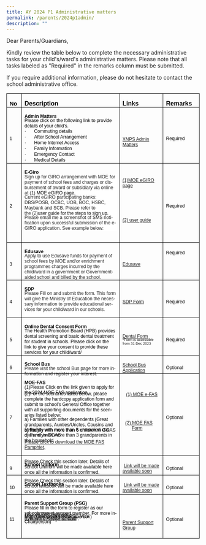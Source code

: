 ```yaml
---
title: AY 2024 P1 Administrative matters
permalink: /parents/2024p1admin/
description: ""
---
```

Dear Parents/Guardians,

Kindly review the table below to complete the necessary administrative tasks for your child's/ward's administrative matters. Please note that all tasks labeled as "Required" in the remarks column must be submitted.

If you require additional information, please do not hesitate to contact the school administrative office.

<table class="MsoTableGrid" border="1" cellspacing="0" cellpadding="0" style="border-collapse:collapse;mso-table-layout-alt:fixed;border:none;
 mso-border-alt:solid windowtext .5pt;mso-yfti-tbllook:1184;mso-padding-alt:
 0cm 5.4pt 0cm 5.4pt"><tbody><tr style="mso-yfti-irow:0;mso-yfti-firstrow:yes;height:26.95pt"><td width="37" style="width:28.05pt;border:solid windowtext 1.0pt;mso-border-alt:
  solid windowtext .5pt;padding:0cm 5.4pt 0cm 5.4pt;height:26.95pt"><p class="MsoNormal" style="margin-bottom:0cm;line-height:normal"><b><span lang="EN-SG" style="font-size:11.0pt;font-family:&quot;Century Gothic&quot;,sans-serif;
  color:black;mso-themecolor:text1;mso-ansi-language:EN-SG">No</span></b></p></td><td width="580" style="width:434.85pt;border:solid windowtext 1.0pt;border-left:
  none;mso-border-left-alt:solid windowtext .5pt;mso-border-alt:solid windowtext .5pt;
  padding:0cm 5.4pt 0cm 5.4pt;height:26.95pt"><p class="MsoNormal" style="margin-bottom:0cm;line-height:normal"><b><span lang="EN-SG" style="font-family:&quot;Century Gothic&quot;,sans-serif;color:black;
  mso-themecolor:text1;mso-ansi-language:EN-SG">Description</span></b></p></td><td width="225" style="width:169.1pt;border:solid windowtext 1.0pt;border-left:
  none;mso-border-left-alt:solid windowtext .5pt;mso-border-alt:solid windowtext .5pt;
  padding:0cm 5.4pt 0cm 5.4pt;height:26.95pt"><p class="MsoNormal" style="margin-bottom:0cm;line-height:normal"><b><span lang="EN-SG" style="font-family:&quot;Century Gothic&quot;,sans-serif;color:black;
  mso-themecolor:text1;mso-ansi-language:EN-SG">Links</span></b></p></td><td width="117" style="width:87.5pt;border:solid windowtext 1.0pt;border-left:
  none;mso-border-left-alt:solid windowtext .5pt;mso-border-alt:solid windowtext .5pt;
  padding:0cm 5.4pt 0cm 5.4pt;height:26.95pt"><p class="MsoNormal" style="margin-bottom:0cm;line-height:normal"><b><span lang="EN-SG" style="font-family:&quot;Century Gothic&quot;,sans-serif;color:black;
  mso-themecolor:text1;mso-ansi-language:EN-SG">Remarks</span></b></p></td></tr><tr style="mso-yfti-irow:1;height:27.9pt"><td width="37" style="width:28.05pt;border:solid windowtext 1.0pt;border-top:
  none;mso-border-top-alt:solid windowtext .5pt;mso-border-alt:solid windowtext .5pt;
  padding:0cm 5.4pt 0cm 5.4pt;height:27.9pt"><p class="MsoNormal" style="margin-bottom:0cm;line-height:normal"><span lang="EN-SG" style="font-size:9.0pt;font-family:&quot;Century Gothic&quot;,sans-serif;
  color:black;mso-themecolor:text1;mso-ansi-language:EN-SG">1</span></p></td><td width="580" style="width:434.85pt;border-top:none;border-left:none;
  border-bottom:solid windowtext 1.0pt;border-right:solid windowtext 1.0pt;
  mso-border-top-alt:solid windowtext .5pt;mso-border-left-alt:solid windowtext .5pt;
  mso-border-alt:solid windowtext .5pt;padding:0cm 5.4pt 0cm 5.4pt;height:27.9pt"><p class="MsoNormal" style="margin-bottom:-0.5cm;line-height:normal"><b><span lang="EN-SG" style="font-size:9.0pt;font-family:&quot;Century Gothic&quot;,sans-serif;
  color:black;mso-themecolor:text1;mso-ansi-language:EN-SG">Admin Matters</span></b></p><p class="MsoNormal" style="margin-bottom:0cm;line-height:normal"><span lang="EN-SG" style="font-size:9.0pt;font-family:&quot;Century Gothic&quot;,sans-serif;
  color:black;mso-themecolor:text1;mso-ansi-language:EN-SG">Please click on the following link to provide details of your child’s.</span></p><p class="MsoListParagraphCxSpFirst" style="margin-top:0cm;margin-right:0cm;
  margin-bottom:0cm;margin-left:18.0pt;mso-add-space:auto;text-indent:-18.0pt;
  line-height:normal;mso-list:l1 level1 lfo2"><span lang="EN-SG" style="font-size:9.0pt;font-family:Symbol;mso-fareast-font-family:
  Symbol;mso-bidi-font-family:Symbol;color:black;mso-themecolor:text1;
  mso-ansi-language:EN-SG"><span style="mso-list:Ignore">·<span style="font:7.0pt &quot;Times New Roman&quot;">&nbsp;&nbsp;&nbsp;&nbsp;&nbsp;&nbsp;&nbsp;&nbsp; </span></span></span><span lang="EN-SG" style="font-size:9.0pt;
  font-family:&quot;Century Gothic&quot;,sans-serif;color:black;mso-themecolor:text1;
  mso-ansi-language:EN-SG">Commuting details</span></p><p class="MsoListParagraphCxSpMiddle" style="margin-top:0cm;margin-right:0cm;
  margin-bottom:0cm;margin-left:18.0pt;mso-add-space:auto;text-indent:-18.0pt;
  line-height:normal;mso-list:l1 level1 lfo2"><span lang="EN-SG" style="font-size:9.0pt;font-family:Symbol;mso-fareast-font-family:
  Symbol;mso-bidi-font-family:Symbol;color:black;mso-themecolor:text1;
  mso-ansi-language:EN-SG"><span style="mso-list:Ignore">·<span style="font:7.0pt &quot;Times New Roman&quot;">&nbsp;&nbsp;&nbsp;&nbsp;&nbsp;&nbsp;&nbsp;&nbsp; </span></span></span><span lang="EN-SG" style="font-size:9.0pt;
  font-family:&quot;Century Gothic&quot;,sans-serif;color:black;mso-themecolor:text1;
  mso-ansi-language:EN-SG">After School Arrangement</span></p><p class="MsoListParagraphCxSpMiddle" style="margin-top:0cm;margin-right:0cm;
  margin-bottom:0cm;margin-left:18.0pt;mso-add-space:auto;text-indent:-18.0pt;
  line-height:normal;mso-list:l1 level1 lfo2"><span lang="EN-SG" style="font-size:9.0pt;font-family:Symbol;mso-fareast-font-family:
  Symbol;mso-bidi-font-family:Symbol;color:black;mso-themecolor:text1;
  mso-ansi-language:EN-SG"><span style="mso-list:Ignore">·<span style="font:7.0pt &quot;Times New Roman&quot;">&nbsp;&nbsp;&nbsp;&nbsp;&nbsp;&nbsp;&nbsp;&nbsp; </span></span></span><span lang="EN-SG" style="font-size:9.0pt;
  font-family:&quot;Century Gothic&quot;,sans-serif;color:black;mso-themecolor:text1;
  mso-ansi-language:EN-SG">Home Internet Access</span></p><p class="MsoListParagraphCxSpMiddle" style="margin-top:0cm;margin-right:0cm;
  margin-bottom:0cm;margin-left:18.0pt;mso-add-space:auto;text-indent:-18.0pt;
  line-height:normal;mso-list:l1 level1 lfo2"><span lang="EN-SG" style="font-size:9.0pt;font-family:Symbol;mso-fareast-font-family:
  Symbol;mso-bidi-font-family:Symbol;color:black;mso-themecolor:text1;
  mso-ansi-language:EN-SG"><span style="mso-list:Ignore">·<span style="font:7.0pt &quot;Times New Roman&quot;">&nbsp;&nbsp;&nbsp;&nbsp;&nbsp;&nbsp;&nbsp;&nbsp; </span></span></span><span lang="EN-SG" style="font-size:9.0pt;
  font-family:&quot;Century Gothic&quot;,sans-serif;color:black;mso-themecolor:text1;
  mso-ansi-language:EN-SG">Family Information</span></p><p class="MsoListParagraphCxSpMiddle" style="margin-top:0cm;margin-right:0cm;
  margin-bottom:0cm;margin-left:18.0pt;mso-add-space:auto;text-indent:-18.0pt;
  line-height:normal;mso-list:l1 level1 lfo2"><span lang="EN-SG" style="font-size:9.0pt;font-family:Symbol;mso-fareast-font-family:
  Symbol;mso-bidi-font-family:Symbol;color:black;mso-themecolor:text1;
  mso-ansi-language:EN-SG"><span style="mso-list:Ignore">·<span style="font:7.0pt &quot;Times New Roman&quot;">&nbsp;&nbsp;&nbsp;&nbsp;&nbsp;&nbsp;&nbsp;&nbsp; </span></span></span><span lang="EN-SG" style="font-size:9.0pt;
  font-family:&quot;Century Gothic&quot;,sans-serif;color:black;mso-themecolor:text1;
  mso-ansi-language:EN-SG">Emergency Contact</span></p><p class="MsoListParagraphCxSpLast" style="margin-top:0cm;margin-right:0cm;
  margin-bottom:0cm;margin-left:18.0pt;mso-add-space:auto;text-indent:-18.0pt;
  line-height:normal;mso-list:l1 level1 lfo2"><span lang="EN-SG" style="font-size:9.0pt;font-family:Symbol;mso-fareast-font-family:
  Symbol;mso-bidi-font-family:Symbol;color:black;mso-themecolor:text1;
  mso-ansi-language:EN-SG;mso-bidi-font-weight:bold"><span style="mso-list:
  Ignore">·<span style="font:7.0pt &quot;Times New Roman&quot;">&nbsp;&nbsp;&nbsp;&nbsp;&nbsp;&nbsp;&nbsp;&nbsp; </span></span></span><span lang="EN-SG" style="font-size:9.0pt;
  font-family:&quot;Century Gothic&quot;,sans-serif;color:black;mso-themecolor:text1;
  mso-ansi-language:EN-SG">Medical Details<b></b></span></p></td><td width="225" style="width:169.1pt;border-top:none;border-left:none;
  border-bottom:solid windowtext 1.0pt;border-right:solid windowtext 1.0pt;
  mso-border-top-alt:solid windowtext .5pt;mso-border-left-alt:solid windowtext .5pt;
  mso-border-alt:solid windowtext .5pt;padding:0cm 5.4pt 0cm 5.4pt;height:27.9pt"><p class="MsoNormal" style="margin-bottom:-0.5cm;line-height:normal"><span style="font-size:9.0pt;font-family:&quot;Century Gothic&quot;,sans-serif"><a href="https://go.gov.sg/xnpsdataform2024">XNPS Admin Matters</a></span></p></td><td width="117" style="width:87.5pt;border-top:none;border-left:none;
  border-bottom:solid windowtext 1.0pt;border-right:solid windowtext 1.0pt;
  mso-border-top-alt:solid windowtext .5pt;mso-border-left-alt:solid windowtext .5pt;
  mso-border-alt:solid windowtext .5pt;padding:0cm 5.4pt 0cm 5.4pt;height:27.9pt"><p class="MsoNormal" style="margin-bottom:0cm;line-height:normal"><span lang="EN-SG" style="font-size:9.0pt;font-family:&quot;Century Gothic&quot;,sans-serif;
  color:black;mso-themecolor:text1;mso-ansi-language:EN-SG">Required</span></p></td></tr><tr style="mso-yfti-irow:2;height:27.9pt"><td width="37" style="width:28.05pt;border:solid windowtext 1.0pt;border-top:
  none;mso-border-top-alt:solid windowtext .5pt;mso-border-alt:solid windowtext .5pt;
  padding:0cm 5.4pt 0cm 5.4pt;height:27.9pt"><p class="MsoNormal" style="margin-bottom:0cm;line-height:normal"><span lang="EN-SG" style="font-size:9.0pt;font-family:&quot;Century Gothic&quot;,sans-serif;
  color:black;mso-themecolor:text1;mso-ansi-language:EN-SG">2</span></p></td><td width="580" style="width:434.85pt;border-top:none;border-left:none;
  border-bottom:solid windowtext 1.0pt;border-right:solid windowtext 1.0pt;
  mso-border-top-alt:solid windowtext .5pt;mso-border-left-alt:solid windowtext .5pt;
  mso-border-alt:solid windowtext .5pt;padding:0cm 5.4pt 0cm 5.4pt;height:27.9pt"><p class="MsoNormal" style="margin-bottom:-0.5cm;line-height:normal"><b><span lang="EN-SG" style="font-size:9.0pt;font-family:&quot;Century Gothic&quot;,sans-serif;
  color:black;mso-themecolor:text1;mso-ansi-language:EN-SG">E-Giro</span></b></p><p class="MsoNormal" style="margin-bottom:-0.5cm;line-height:normal;background:
  white"><span lang="EN-SG" style="font-size:9.0pt;font-family:&quot;Century Gothic&quot;,sans-serif;
  mso-bidi-font-family:Calibri;color:#222222;mso-ansi-language:EN-SG">Sign up for GIRO arrangement with MOE for payment of school fees and charges or disbursement of award or subsidiary via online at (1)&nbsp;</span><span lang="EN-SG" style="font-size:9.0pt;font-family:&quot;Century Gothic&quot;,sans-serif;
  mso-bidi-font-family:Calibri;color:black;mso-color-alt:windowtext;mso-ansi-language:
  EN-SG">MOE eGIRO page</span><span lang="EN-SG" style="font-size:9.0pt;
  font-family:&quot;Century Gothic&quot;,sans-serif;mso-bidi-font-family:Calibri;
  color:#222222;mso-ansi-language:EN-SG">.</span><span style="font-size:9.0pt;
  font-family:&quot;Century Gothic&quot;,sans-serif;mso-bidi-font-family:Calibri;
  color:#222222"></span></p><p class="MsoNormal" style="margin-bottom:-0.5cm;line-height:normal;background:
  white"><span lang="EN-SG" style="font-size:9.0pt;font-family:&quot;Century Gothic&quot;,sans-serif;
  mso-bidi-font-family:Calibri;color:#222222;mso-ansi-language:EN-SG">Current eGIRO participating banks: DBS/POSB, OCBC, UOB, BOC, HSBC, Maybank and SCB. Please refer to the&nbsp;(2)</span><span lang="EN-SG" style="font-size:9.0pt;
  font-family:&quot;Century Gothic&quot;,sans-serif;mso-bidi-font-family:Calibri;
  color:black;mso-color-alt:windowtext;mso-ansi-language:EN-SG">user guide</span><span lang="EN-SG" style="font-size:9.0pt;font-family:&quot;Century Gothic&quot;,sans-serif;
  mso-bidi-font-family:Calibri;color:#222222;mso-ansi-language:EN-SG">&nbsp;</span><span lang="EN-SG" style="font-size:9.0pt;font-family:&quot;Century Gothic&quot;,sans-serif;
  mso-bidi-font-family:Calibri;color:black;mso-ansi-language:EN-SG">for the steps to sign up.</span><span style="font-size:9.0pt;font-family:&quot;Century Gothic&quot;,sans-serif;
  mso-bidi-font-family:Calibri;color:#222222"></span></p><p class="MsoNormal" style="margin-bottom:0cm;line-height:normal;background:
  white"><span lang="EN-SG" style="font-size:9.0pt;font-family:&quot;Century Gothic&quot;,sans-serif;
  mso-bidi-font-family:Calibri;color:#222222;mso-ansi-language:EN-SG">Please email me a screenshot of SMS notification upon successful submission of the e-GIRO application. See example below:</span><span style="font-size:9.0pt;
  font-family:&quot;Century Gothic&quot;,sans-serif;mso-bidi-font-family:Calibri;
  color:#222222"></span></p><p class="MsoNormal" style="margin-bottom:0cm;line-height:normal"><b><span lang="EN-SG" style="font-size:9.0pt;font-family:&quot;Century Gothic&quot;,sans-serif;
  color:black;mso-themecolor:text1;mso-ansi-language:EN-SG">&nbsp;</span></b></p></td><td width="225" style="width:169.1pt;border-top:none;border-left:none;
  border-bottom:solid windowtext 1.0pt;border-right:solid windowtext 1.0pt;
  mso-border-top-alt:solid windowtext .5pt;mso-border-left-alt:solid windowtext .5pt;
  mso-border-alt:solid windowtext .5pt;padding:0cm 5.4pt 0cm 5.4pt;height:27.9pt"><p class="MsoNormal" style="margin-bottom:0cm;line-height:normal"><span style="font-size:9.0pt;font-family:&quot;Century Gothic&quot;,sans-serif"> </span><span class="MsoHyperlink"><a href="https://www.moe.gov.sg/financial-matters/fees/egiro" target="_blank"><span style="font-size:9.0pt;font-family:&quot;Century Gothic&quot;,sans-serif">(1)MOE eGIRO page</span></a></span><span class="MsoHyperlink"><span style="font-size:9.0pt;
  font-family:&quot;Century Gothic&quot;,sans-serif"></span></span></p><p class="MsoNormal" style="margin-bottom:0cm;line-height:normal"><span lang="EN-SG" style="font-size:9.0pt;font-family:&quot;Century Gothic&quot;,sans-serif;
  mso-bidi-font-family:Calibri;color:#222222;mso-ansi-language:EN-SG">&nbsp;</span></p><p class="MsoNormal" style="margin-bottom:0cm;line-height:normal"><span lang="EN-SG" style="font-size:9.0pt;font-family:&quot;Century Gothic&quot;,sans-serif;
  mso-bidi-font-family:Calibri;color:#222222;mso-ansi-language:EN-SG">&nbsp;</span></p><p class="MsoNormal" style="margin-bottom:cm;line-height:normal"><span style="font-size:9.0pt;font-family:&quot;Century Gothic&quot;,sans-serif"> </span><span class="MsoHyperlink"><a href="https://www.moe.gov.sg/-/media/files/financial-matters/fees/egiro/egiro_user_guide.pdf" target="_blank"><span style="font-size:9.0pt;font-family:&quot;Century Gothic&quot;,sans-serif">(2) user guide</span></a></span><span class="MsoHyperlink"><span lang="EN-SG" style="font-size:9.0pt;font-family:&quot;Century Gothic&quot;,sans-serif;mso-bidi-font-family:
  Calibri;color:#21873A;mso-ansi-language:EN-SG"></span></span></p><p class="MsoNormal" style="margin-bottom:0cm;line-height:normal"><span lang="EN-SG" style="font-size:9.0pt;font-family:&quot;Century Gothic&quot;,sans-serif;
  color:black;mso-themecolor:text1;mso-ansi-language:EN-SG">&nbsp;</span></p></td><td width="117" style="width:87.5pt;border-top:none;border-left:none;
  border-bottom:solid windowtext 1.0pt;border-right:solid windowtext 1.0pt;
  mso-border-top-alt:solid windowtext .5pt;mso-border-left-alt:solid windowtext .5pt;
  mso-border-alt:solid windowtext .5pt;padding:0cm 5.4pt 0cm 5.4pt;height:27.9pt"><p class="MsoNormal" style="margin-bottom:0cm;line-height:normal"><span lang="EN-SG" style="font-size:9.0pt;font-family:&quot;Century Gothic&quot;,sans-serif;
  color:black;mso-themecolor:text1;mso-ansi-language:EN-SG">Required</span></p></td></tr><tr style="mso-yfti-irow:3;height:27.9pt"><td width="37" style="width:28.05pt;border:solid windowtext 1.0pt;border-top:
  none;mso-border-top-alt:solid windowtext .5pt;mso-border-alt:solid windowtext .5pt;
  padding:0cm 5.4pt 0cm 5.4pt;height:27.9pt"><p class="MsoNormal" style="margin-bottom:0cm;line-height:normal"><span lang="EN-SG" style="font-size:9.0pt;font-family:&quot;Century Gothic&quot;,sans-serif;
  color:black;mso-themecolor:text1;mso-ansi-language:EN-SG">3</span></p></td><td width="580" style="width:434.85pt;border-top:none;border-left:none;
  border-bottom:solid windowtext 1.0pt;border-right:solid windowtext 1.0pt;
  mso-border-top-alt:solid windowtext .5pt;mso-border-left-alt:solid windowtext .5pt;
  mso-border-alt:solid windowtext .5pt;padding:0cm 5.4pt 0cm 5.4pt;height:27.9pt"><p class="MsoNormal" style="margin-bottom:-0.5cm;line-height:normal"><b><span lang="EN-SG" style="font-size:9.0pt;font-family:&quot;Century Gothic&quot;,sans-serif;
  color:black;mso-themecolor:text1;mso-ansi-language:EN-SG">Edusave</span></b></p><p class="MsoNormal" style="margin-bottom:0cm;line-height:normal"><span style="font-size:9.0pt;font-family:&quot;Century Gothic&quot;,sans-serif;mso-bidi-font-family:
  Calibri;color:#222222;background:white">Apply to use Edusave funds for payment of school fees by MOE and/or enrichment programmes charges incurred by the child/ward in a government or Government-aided school and billed by the school.</span><b><span lang="EN-SG" style="font-size:9.0pt;font-family:
  &quot;Century Gothic&quot;,sans-serif;color:black;mso-themecolor:text1;mso-ansi-language:
  EN-SG"></span></b></p></td><td width="225" style="width:169.1pt;border-top:none;border-left:none;
  border-bottom:solid windowtext 1.0pt;border-right:solid windowtext 1.0pt;
  mso-border-top-alt:solid windowtext .5pt;mso-border-left-alt:solid windowtext .5pt;
  mso-border-alt:solid windowtext .5pt;padding:0cm 5.4pt 0cm 5.4pt;height:27.9pt"><p class="MsoNormal" style="margin-bottom:0cm;line-height:normal"><span lang="EN-SG" style="font-size:9.0pt;font-family:&quot;Century Gothic&quot;,sans-serif;
  color:black;mso-themecolor:text1;mso-ansi-language:EN-SG"><a href="https://form.gov.sg/#!/5be24a1bb3f842000fdc4e59">Edusave</a></span></p></td><td width="117" style="width:87.5pt;border-top:none;border-left:none;
  border-bottom:solid windowtext 1.0pt;border-right:solid windowtext 1.0pt;
  mso-border-top-alt:solid windowtext .5pt;mso-border-left-alt:solid windowtext .5pt;
  mso-border-alt:solid windowtext .5pt;padding:-0cm 5.4pt 0cm 5.4pt;height:27.9pt"><p class="MsoNormal" style="margin-bottom:0cm;line-height:normal"><span lang="EN-SG" style="font-size:9.0pt;font-family:&quot;Century Gothic&quot;,sans-serif;
  color:black;mso-themecolor:text1;mso-ansi-language:EN-SG">Required</span></p><p class="MsoNormal" style="margin-bottom:0cm;line-height:normal"><span lang="EN-SG" style="font-size:9.0pt;font-family:&quot;Century Gothic&quot;,sans-serif;
  color:black;mso-themecolor:text1;mso-ansi-language:EN-SG">&nbsp;</span></p><p class="MsoNormal" style="margin-bottom:0cm;line-height:normal"><span lang="EN-SG" style="font-size:9.0pt;font-family:&quot;Century Gothic&quot;,sans-serif;
  color:black;mso-themecolor:text1;mso-ansi-language:EN-SG">&nbsp;</span></p></td></tr><tr style="mso-yfti-irow:4;height:27.9pt"><td width="37" style="width:28.05pt;border:solid windowtext 1.0pt;border-top:
  none;mso-border-top-alt:solid windowtext .5pt;mso-border-alt:solid windowtext .5pt;
  padding:0cm 5.4pt 0cm 5.4pt;height:27.9pt"><p class="MsoNormal" style="margin-bottom:0cm;line-height:normal"><span lang="EN-SG" style="font-size:9.0pt;font-family:&quot;Century Gothic&quot;,sans-serif;
  color:black;mso-themecolor:text1;mso-ansi-language:EN-SG">4</span></p></td><td width="580" style="width:434.85pt;border-top:none;border-left:none;
  border-bottom:solid windowtext 1.0pt;border-right:solid windowtext 1.0pt;
  mso-border-top-alt:solid windowtext .5pt;mso-border-left-alt:solid windowtext .5pt;
  mso-border-alt:solid windowtext .5pt;padding:0cm 5.4pt 0cm 5.4pt;height:27.9pt"><p class="MsoNormal" style="margin-bottom:-0.5cm;line-height:normal"><b><span lang="EN-SG" style="font-size:9.0pt;font-family:&quot;Century Gothic&quot;,sans-serif;
  color:black;mso-themecolor:text1;mso-ansi-language:EN-SG">SDP</span></b></p><p class="MsoNormal" style="margin-bottom:0cm;line-height:normal;background:
  white"><span lang="EN-SG" style="font-size:9.0pt;font-family:&quot;Century Gothic&quot;,sans-serif;
  mso-bidi-font-family:Calibri;color:#222222;mso-ansi-language:EN-SG">Please Fill on and submit the form. This form will give the Ministry of Education the necessary information to provide educational services for your child/ward in our schools.<br style="mso-special-character:line-break"><br style="mso-special-character:line-break"></span></p></td><td width="225" style="width:169.1pt;border-top:none;border-left:none;
  border-bottom:solid windowtext 1.0pt;border-right:solid windowtext 1.0pt;
  mso-border-top-alt:solid windowtext .5pt;mso-border-left-alt:solid windowtext .5pt;
  mso-border-alt:solid windowtext .5pt;padding:0cm 5.4pt 0cm 5.4pt;height:27.9pt"><p class="MsoNormal" style="margin-bottom:0cm;line-height:normal"><span lang="EN-SG" style="font-size:9.0pt;font-family:&quot;Century Gothic&quot;,sans-serif;
  color:black;mso-themecolor:text1;mso-ansi-language:EN-SG"><a href="https://pg.moe.edu.sg/forms/sdf">SDP Form</a></span></p></td><td width="117" style="width:87.5pt;border-top:none;border-left:none;
  border-bottom:solid windowtext 1.0pt;border-right:solid windowtext 1.0pt;
  mso-border-top-alt:solid windowtext .5pt;mso-border-left-alt:solid windowtext .5pt;
  mso-border-alt:solid windowtext .5pt;padding:0cm 5.4pt 0cm 5.4pt;height:27.9pt"><p class="MsoNormal" style="margin-bottom:0cm;line-height:normal"><span lang="EN-SG" style="font-size:9.0pt;font-family:&quot;Century Gothic&quot;,sans-serif;
  color:black;mso-themecolor:text1;mso-ansi-language:EN-SG">Required</span></p></td></tr><tr style="mso-yfti-irow:5;height:27.9pt"><td width="37" style="width:28.05pt;border:solid windowtext 1.0pt;border-top:
  none;mso-border-top-alt:solid windowtext .5pt;mso-border-alt:solid windowtext .5pt;
  padding:0cm 5.4pt 0cm 5.4pt;height:27.9pt"><p class="MsoNormal" style="margin-bottom:0cm;line-height:normal"><span lang="EN-SG" style="font-size:9.0pt;font-family:&quot;Century Gothic&quot;,sans-serif;
  color:black;mso-themecolor:text1;mso-ansi-language:EN-SG">5</span></p></td><td width="580" style="width:434.85pt;border-top:none;border-left:none;
  border-bottom:solid windowtext 1.0pt;border-right:solid windowtext 1.0pt;
  mso-border-top-alt:solid windowtext .5pt;mso-border-left-alt:solid windowtext .5pt;
  mso-border-alt:solid windowtext .5pt;padding:0cm 5.4pt 0cm 5.4pt;height:27.9pt"><p class="MsoNormal" style="margin-bottom:-0.5cm;line-height:normal"><b><span lang="EN-SG" style="font-size:9.0pt;font-family:&quot;Century Gothic&quot;,sans-serif;
  color:black;mso-themecolor:text1;mso-ansi-language:EN-SG">Online Dental Consent Form</span></b></p><p class="MsoNormal" style="margin-bottom:0cm;line-height:normal"><span lang="EN-SG" style="font-size:9.0pt;font-family:&quot;Century Gothic&quot;,sans-serif;
  color:black;mso-themecolor:text1;mso-ansi-language:EN-SG">The Health Promotion Board (HPB) provides dental screening and basic dental treatment for student in schools. Please click on the link to give your consent to provide these services for your child/ward/</span></p></td><td width="225" style="width:169.1pt;border-top:none;border-left:none;
  border-bottom:solid windowtext 1.0pt;border-right:solid windowtext 1.0pt;
  mso-border-top-alt:solid windowtext .5pt;mso-border-left-alt:solid windowtext .5pt;
  mso-border-alt:solid windowtext .5pt;padding:0cm 5.4pt 0cm 5.4pt;height:27.9pt"><p class="MsoNormal" style="margin-bottom:-0.5cm;line-height:normal"><span lang="EN-SG" style="font-size:9.0pt;font-family:&quot;Century Gothic&quot;,sans-serif;
  color:black;mso-themecolor:text1;mso-ansi-language:EN-SG"><a href="https://go.gov.sg/hpb-ccp">Dental Form</a></span></p><p class="MsoNormal" style="margin-bottom:0cm;line-height:normal"><span lang="EN-SG" style="font-size:7.0pt;font-family:&quot;Century Gothic&quot;,sans-serif;
  color:black;mso-themecolor:text1;mso-ansi-language:EN-SG">*Form is accessible from 31 Dec 2023</span><span lang="EN-SG" style="font-size:9.0pt;
  font-family:&quot;Century Gothic&quot;,sans-serif;color:black;mso-themecolor:text1;
  mso-ansi-language:EN-SG"></span></p></td><td width="117" style="width:87.5pt;border-top:none;border-left:none;
  border-bottom:solid windowtext 1.0pt;border-right:solid windowtext 1.0pt;
  mso-border-top-alt:solid windowtext .5pt;mso-border-left-alt:solid windowtext .5pt;
  mso-border-alt:solid windowtext .5pt;padding:0cm 5.4pt 0cm 5.4pt;height:27.9pt"><p class="MsoNormal" style="margin-bottom:0cm;line-height:normal"><span lang="EN-SG" style="font-size:9.0pt;font-family:&quot;Century Gothic&quot;,sans-serif;
  color:black;mso-themecolor:text1;mso-ansi-language:EN-SG">Required</span></p></td></tr><tr style="mso-yfti-irow:6;height:26.95pt"><td width="37" style="width:28.05pt;border:solid windowtext 1.0pt;border-top:
  none;mso-border-top-alt:solid windowtext .5pt;mso-border-alt:solid windowtext .5pt;
  padding:0cm 5.4pt 0cm 5.4pt;height:26.95pt"><p class="MsoNormal" style="margin-bottom:0cm;line-height:normal"><span lang="EN-SG" style="font-size:9.0pt;font-family:&quot;Century Gothic&quot;,sans-serif;
  color:black;mso-themecolor:text1;mso-ansi-language:EN-SG">6</span></p></td><td width="580" style="width:434.85pt;border-top:none;border-left:none;
  border-bottom:solid windowtext 1.0pt;border-right:solid windowtext 1.0pt;
  mso-border-top-alt:solid windowtext .5pt;mso-border-left-alt:solid windowtext .5pt;
  mso-border-alt:solid windowtext .5pt;padding:0cm 5.4pt 0cm 5.4pt;height:26.95pt"><p class="MsoNormal" style="margin-bottom:-0.5cm;line-height:normal"><b><span lang="EN-SG" style="font-size:9.0pt;font-family:&quot;Century Gothic&quot;,sans-serif;
  color:black;mso-themecolor:text1;mso-ansi-language:EN-SG">School Bus</span></b></p><p class="MsoNormal" style="margin-bottom:0cm;line-height:normal;background:
  white"><span lang="EN-SG" style="font-size:9.0pt;font-family:&quot;Century Gothic&quot;,sans-serif;
  mso-bidi-font-family:Calibri;color:#222222;mso-ansi-language:EN-SG">Please visit the school Bus page for more information and register your interest.</span></p><p class="MsoNormal" style="margin-bottom:-1cm;line-height:normal;background:
  white"><span lang="EN-SG" style="font-size:9.0pt;font-family:&quot;Century Gothic&quot;,sans-serif;
  color:black;mso-themecolor:text1;mso-ansi-language:EN-SG">&nbsp;</span></p></td><td width="225" style="width:169.1pt;border-top:none;border-left:none;
  border-bottom:solid windowtext 1.0pt;border-right:solid windowtext 1.0pt;
  mso-border-top-alt:solid windowtext .5pt;mso-border-left-alt:solid windowtext .5pt;
  mso-border-alt:solid windowtext .5pt;padding:0cm 5.4pt 0cm 5.4pt;height:26.95pt"><p class="MsoNormal" style="margin-bottom:0cm;line-height:normal"><span style="font-size:9.0pt;font-family:&quot;Century Gothic&quot;,sans-serif"><a href="https://www.xingnanpri.moe.edu.sg/parents/schoolbus/"><span lang="EN-SG" style="mso-ansi-language:EN-SG">School Bus Application</span></a></span><span lang="EN-SG" style="font-size:9.0pt;font-family:&quot;Century Gothic&quot;,sans-serif;
  color:black;mso-themecolor:text1;mso-ansi-language:EN-SG"></span></p></td><td width="117" style="width:87.5pt;border-top:none;border-left:none;
  border-bottom:solid windowtext 1.0pt;border-right:solid windowtext 1.0pt;
  mso-border-top-alt:solid windowtext .5pt;mso-border-left-alt:solid windowtext .5pt;
  mso-border-alt:solid windowtext .5pt;padding:0cm 5.4pt 0cm 5.4pt;height:26.95pt"><p class="MsoNormal" style="margin-bottom:0cm;line-height:normal"><span lang="EN-SG" style="font-size:9.0pt;font-family:&quot;Century Gothic&quot;,sans-serif;
  color:black;mso-themecolor:text1;mso-ansi-language:EN-SG">Optional</span></p></td></tr><tr style="mso-yfti-irow:7;height:27.9pt"><td width="37" style="width:28.05pt;border:solid windowtext 1.0pt;border-top:
  none;mso-border-top-alt:solid windowtext .5pt;mso-border-alt:solid windowtext .5pt;
  padding:0cm 5.4pt 0cm 5.4pt;height:27.9pt"><p class="MsoNormal" style="margin-bottom:0cm;line-height:normal"><span lang="EN-SG" style="font-size:9.0pt;font-family:&quot;Century Gothic&quot;,sans-serif;
  color:black;mso-themecolor:text1;mso-ansi-language:EN-SG">7</span></p></td><td width="580" style="width:434.85pt;border-top:none;border-left:none;
  border-bottom:solid windowtext 1.0pt;border-right:solid windowtext 1.0pt;
  mso-border-top-alt:solid windowtext .5pt;mso-border-left-alt:solid windowtext .5pt;
  mso-border-alt:solid windowtext .5pt;padding:0cm 5.4pt 0cm 5.4pt;height:27.9pt"><p class="MsoNormal" style="margin-bottom:-0.5cm;line-height:normal"><b><span lang="EN-SG" style="font-size:9.0pt;font-family:&quot;Century Gothic&quot;,sans-serif;
  color:black;mso-themecolor:text1;mso-ansi-language:EN-SG">MOE-FAS</span></b></p><p class="MsoNormal" style="margin-bottom:-1.5cm;line-height:normal"><span lang="EN-SG" style="font-size:9.0pt;font-family:&quot;Century Gothic&quot;,sans-serif;
  color:black;mso-themecolor:text1;mso-ansi-language:EN-SG">(1)Please Click on the link given to apply for the 2024 MOE FAS application</span></p><p class="MsoNormal" style="margin-bottom:0cm;line-height:normal"><span lang="EN-SG" style="font-size:9.0pt;font-family:&quot;Century Gothic&quot;,sans-serif;
  color:black;mso-themecolor:text1;mso-ansi-language:EN-SG">&nbsp;</span></p><p class="MsoNormal" style="margin-bottom:-0.5cm;line-height:normal"><span lang="EN-SG" style="font-size:9.0pt;font-family:&quot;Century Gothic&quot;,sans-serif;
  color:black;mso-themecolor:text1;mso-ansi-language:EN-SG">(2)For the scenarios listed below, please complete the hardcopy application form and submit to school’s General Office together with all supporting documents for the scenarios listed below:</span></p><p class="MsoNormal" style="margin-bottom:-0.8cm;line-height:normal"><span lang="EN-SG" style="font-size:9.0pt;font-family:&quot;Century Gothic&quot;,sans-serif;
  color:black;mso-themecolor:text1;mso-ansi-language:EN-SG">a) Families with other dependents (Great grandparents, Aunties/Uncles, Cousins and others)</span></p><p class="MsoNormal" style="margin-bottom:-0.8cm;line-height:normal"><span lang="EN-SG" style="font-size:9.0pt;font-family:&quot;Century Gothic&quot;,sans-serif;
  color:black;mso-themecolor:text1;mso-ansi-language:EN-SG">b) Family with more than 6 children in GGAS</span></p><p class="MsoNormal" style="margin-bottom:-0.8cm;line-height:normal"><span lang="EN-SG" style="font-size:9.0pt;font-family:&quot;Century Gothic&quot;,sans-serif;
  color:black;mso-themecolor:text1;mso-ansi-language:EN-SG">c) Family with more than 5 unmarried children not in GGAS</span></p><p class="MsoNormal" style="margin-bottom:-1.5cm;line-height:normal"><span lang="EN-SG" style="font-size:9.0pt;font-family:&quot;Century Gothic&quot;,sans-serif;
  color:black;mso-themecolor:text1;mso-ansi-language:EN-SG">d) Family with more than 3 grandparents in the household</span></p><p class="MsoNormal" style="margin-bottom:0cm;line-height:normal"><span lang="EN-SG" style="font-size:9.0pt;font-family:&quot;Century Gothic&quot;,sans-serif;
  color:black;mso-themecolor:text1;mso-ansi-language:EN-SG">&nbsp;</span></p><p class="MsoNormal" style="margin-bottom:0cm;line-height:normal"><span lang="EN-SG" style="font-size:9.0pt;font-family:&quot;Century Gothic&quot;,sans-serif;
  color:black;mso-themecolor:text1;mso-ansi-language:EN-SG"><span class="MsoHyperlink"><a href="/files/Parents/P1%202024/2024moefasapplicationform.pdf"><span style="font-size:9.0pt;font-family:&quot;Century Gothic&quot;,sans-serif">Please click to download the MOE FAS Pamphlet,<br><br></span></a></span></span></p></td><td width="225" style="width:169.1pt;border-top:none;border-left:none;
  border-bottom:solid windowtext 1.0pt;border-right:solid windowtext 1.0pt;
  mso-border-top-alt:solid windowtext .5pt;mso-border-left-alt:solid windowtext .5pt;
  mso-border-alt:solid windowtext .5pt;padding:0cm 5.4pt 0cm 5.4pt;height:27.9pt"><p class="MsoListParagraph" style="margin-top:0cm;margin-right:0cm;margin-bottom:
  0cm;margin-left:18.0pt;mso-add-space:auto;text-indent:-18.0pt;line-height:
  normal;mso-list:l0 level1 lfo1"><span lang="EN-SG" style="font-size:9.0pt;font-family:&quot;Century Gothic&quot;,sans-serif;mso-fareast-font-family:
  &quot;Century Gothic&quot;;mso-bidi-font-family:&quot;Century Gothic&quot;;color:black;
  mso-themecolor:text1;mso-ansi-language:EN-SG"><span style="mso-list:Ignore"><span style="font:7.0pt &quot;Times New Roman&quot;">&nbsp;&nbsp;&nbsp; </span></span></span><span class="MsoHyperlink"><a href="https://go.gov.sg/moe-efas"><span style="font-size:9.0pt;font-family:&quot;Century Gothic&quot;,sans-serif">(1) MOE e-FAS</span></a></span></p><p class="MsoNormal" style="margin-bottom:0cm;line-height:normal"><b><span lang="EN-SG" style="font-size:9.0pt;font-family:&quot;Century Gothic&quot;,sans-serif;
  color:black;mso-themecolor:text1;mso-ansi-language:EN-SG">&nbsp;</span></b></p><p class="MsoNormal" style="margin-bottom:0cm;line-height:normal"><b><span lang="EN-SG" style="font-size:9.0pt;font-family:&quot;Century Gothic&quot;,sans-serif;
  color:black;mso-themecolor:text1;mso-ansi-language:EN-SG">&nbsp;</span></b></p><p class="MsoListParagraph" style="margin-top:0cm;margin-right:0cm;margin-bottom:
  0cm;margin-left:18.0pt;mso-add-space:auto;text-indent:-18.0pt;line-height:
  normal;mso-list:l0 level1 lfo1"><span lang="EN-SG" style="font-size:9.0pt;font-family:&quot;Century Gothic&quot;,sans-serif;mso-fareast-font-family:
  &quot;Century Gothic&quot;;mso-bidi-font-family:&quot;Century Gothic&quot;;color:black;
  mso-themecolor:text1;mso-ansi-language:EN-SG"><span style="mso-list:Ignore"><span style="font:7.0pt &quot;Times New Roman&quot;">&nbsp;&nbsp; </span></span></span><span lang="EN-SG" style="font-size:9.0pt;font-family:&quot;Century Gothic&quot;,sans-serif;
  color:black;mso-themecolor:text1;mso-ansi-language:EN-SG"></span><span class="MsoHyperlink"><a href="/files/Parents/P1%202024/2024moefasapplicationform.pdf"><span style="font-size:9.0pt;font-family:&quot;Century Gothic&quot;,sans-serif">(2) MOE FAS  Form</span></a></span></p><span lang="EN-SG" style="font-size:9.0pt;font-family:
  &quot;Century Gothic&quot;,sans-serif;color:black;mso-themecolor:text1;mso-ansi-language:
  EN-SG"></span><p></p></td><td width="117" style="width:87.5pt;border-top:none;border-left:none;
  border-bottom:solid windowtext 1.0pt;border-right:solid windowtext 1.0pt;
  mso-border-top-alt:solid windowtext .5pt;mso-border-left-alt:solid windowtext .5pt;
  mso-border-alt:solid windowtext .5pt;padding:0cm 5.4pt 0cm 5.4pt;height:27.9pt"><p class="MsoNormal" style="margin-bottom:0cm;line-height:normal"><span lang="EN-SG" style="font-size:9.0pt;font-family:&quot;Century Gothic&quot;,sans-serif;
  color:black;mso-themecolor:text1;mso-ansi-language:EN-SG">Optional</span></p></td></tr><tr style="mso-yfti-irow:8;height:26.95pt"><td width="37" style="width:28.05pt;border:solid windowtext 1.0pt;border-top:
  none;mso-border-top-alt:solid windowtext .5pt;mso-border-alt:solid windowtext .5pt;
  padding:0cm 5.4pt 0cm 5.4pt;height:26.95pt"><p class="MsoNormal" style="margin-bottom:0cm;line-height:normal"><span lang="EN-SG" style="font-size:9.0pt;font-family:&quot;Century Gothic&quot;,sans-serif;
  color:black;mso-themecolor:text1;mso-ansi-language:EN-SG">9</span></p></td><td width="580" style="width:434.85pt;border-top:none;border-left:none;
  border-bottom:solid windowtext 1.0pt;border-right:solid windowtext 1.0pt;
  mso-border-top-alt:solid windowtext .5pt;mso-border-left-alt:solid windowtext .5pt;
  mso-border-alt:solid windowtext .5pt;padding:0cm 5.4pt 0cm 5.4pt;height:26.95pt"><p class="MsoNormal" style="margin-bottom:0cm;line-height:normal"><b><span lang="EN-SG" style="font-size:9.0pt;font-family:&quot;Century Gothic&quot;,sans-serif;
  color:black;mso-themecolor:text1;mso-ansi-language:EN-SG">School Uniform</span></b></p><p class="MsoNormal" style="margin-bottom:-1.8cm;line-height:normal"><b><span lang="EN-SG" style="font-size:9.0pt;font-family:&quot;Century Gothic&quot;,sans-serif;
  color:black;mso-themecolor:text1;mso-ansi-language:EN-SG">&nbsp;</span></b></p><p class="MsoNormal" style="margin-bottom:0cm;line-height:normal"><span lang="EN-SG" style="font-size:9.0pt;font-family:&quot;Century Gothic&quot;,sans-serif;
  color:black;mso-themecolor:text1;mso-ansi-language:EN-SG">Please Check this section later, Details of school Unifrom will be made available here once all the information is confirmed.</span></p></td><td width="225" style="width:169.1pt;border-top:none;border-left:none;
  border-bottom:solid windowtext 1.0pt;border-right:solid windowtext 1.0pt;
  mso-border-top-alt:solid windowtext .5pt;mso-border-left-alt:solid windowtext .5pt;
  mso-border-alt:solid windowtext .5pt;padding:0cm 5.4pt 0cm 5.4pt;height:26.95pt"><p class="MsoNormal" style="margin-bottom:0cm;line-height:normal"><span lang="EN-SG" style="font-size:9.0pt;font-family:&quot;Century Gothic&quot;,sans-serif;
  color:black;mso-themecolor:text1;mso-ansi-language:EN-SG">&nbsp;<a href=""><span lang="EN-SG" style="mso-ansi-language:EN-SG">Link will be made available soon</span></a></span></p></td><td width="117" style="width:87.5pt;border-top:none;border-left:none;
  border-bottom:solid windowtext 1.0pt;border-right:solid windowtext 1.0pt;
  mso-border-top-alt:solid windowtext .5pt;mso-border-left-alt:solid windowtext .5pt;
  mso-border-alt:solid windowtext .5pt;padding:0cm 5.4pt 0cm 5.4pt;height:26.95pt"><p class="MsoNormal" style="margin-bottom:0cm;line-height:normal"><span lang="EN-SG" style="font-size:9.0pt;font-family:&quot;Century Gothic&quot;,sans-serif;
  color:black;mso-themecolor:text1;mso-ansi-language:EN-SG">Optional</span></p></td></tr><tr style="mso-yfti-irow:9;height:26.95pt"><td width="37" style="width:28.05pt;border:solid windowtext 1.0pt;border-top:
  none;mso-border-top-alt:solid windowtext .5pt;mso-border-alt:solid windowtext .5pt;
  padding:0cm 5.4pt 0cm 5.4pt;height:26.95pt"><p class="MsoNormal" style="margin-bottom:0cm;line-height:normal"><span lang="EN-SG" style="font-size:9.0pt;font-family:&quot;Century Gothic&quot;,sans-serif;
  color:black;mso-themecolor:text1;mso-ansi-language:EN-SG">10</span></p></td><td width="580" style="width:434.85pt;border-top:none;border-left:none;
  border-bottom:solid windowtext 1.0pt;border-right:solid windowtext 1.0pt;
  mso-border-top-alt:solid windowtext .5pt;mso-border-left-alt:solid windowtext .5pt;
  mso-border-alt:solid windowtext .5pt;padding:0cm 5.4pt 0cm 5.4pt;height:26.95pt"><p class="MsoNormal" style="margin-bottom:0cm;line-height:normal"><b><span lang="EN-SG" style="font-size:9.0pt;font-family:&quot;Century Gothic&quot;,sans-serif;
  color:black;mso-themecolor:text1;mso-ansi-language:EN-SG">School Textbooks</span></b></p><p class="MsoNormal" style="margin-bottom:-1.8cm;line-height:normal"><b><span lang="EN-SG" style="font-size:9.0pt;font-family:&quot;Century Gothic&quot;,sans-serif;
  color:black;mso-themecolor:text1;mso-ansi-language:EN-SG">&nbsp;</span></b></p><p class="MsoNormal" style="margin-bottom:0cm;line-height:normal"><span lang="EN-SG" style="font-size:9.0pt;font-family:&quot;Century Gothic&quot;,sans-serif;
  color:black;mso-themecolor:text1;mso-ansi-language:EN-SG">Please Check this section later, Details of school textbook will be made available here once all the information is confirmed.</span></p></td><td width="225" style="width:169.1pt;border-top:none;border-left:none;
  border-bottom:solid windowtext 1.0pt;border-right:solid windowtext 1.0pt;
  mso-border-top-alt:solid windowtext .5pt;mso-border-left-alt:solid windowtext .5pt;
  mso-border-alt:solid windowtext .5pt;padding:0cm 5.4pt 0cm 5.4pt;height:26.95pt"><p class="MsoNormal" style="margin-bottom:0cm;line-height:normal"><span lang="EN-SG" style="font-size:9.0pt;font-family:&quot;Century Gothic&quot;,sans-serif;
  color:black;mso-themecolor:text1;mso-ansi-language:EN-SG">&nbsp;<span style="font-size:9.0pt;font-family:&quot;Century Gothic&quot;,sans-serif"><a href=""><span lang="EN-SG" style="mso-ansi-language:EN-SG">Link will be made available soon</span></a></span></span></p></td><td width="117" style="width:87.5pt;border-top:none;border-left:none;
  border-bottom:solid windowtext 1.0pt;border-right:solid windowtext 1.0pt;
  mso-border-top-alt:solid windowtext .5pt;mso-border-left-alt:solid windowtext .5pt;
  mso-border-alt:solid windowtext .5pt;padding:0cm 5.4pt 0cm 5.4pt;height:26.95pt"><p class="MsoNormal" style="margin-bottom:0cm;line-height:normal"><span lang="EN-SG" style="font-size:9.0pt;font-family:&quot;Century Gothic&quot;,sans-serif;
  color:black;mso-themecolor:text1;mso-ansi-language:EN-SG">Optional</span></p></td></tr><tr style="mso-yfti-irow:10;mso-yfti-lastrow:yes;height:26.95pt"><td width="37" style="width:28.05pt;border:solid windowtext 1.0pt;border-top:
  none;mso-border-top-alt:solid windowtext .5pt;mso-border-alt:solid windowtext .5pt;
  padding:0cm 5.4pt 0cm 5.4pt;height:26.95pt"><p class="MsoNormal" style="margin-bottom:0cm;line-height:normal"><span lang="EN-SG" style="font-size:9.0pt;font-family:&quot;Century Gothic&quot;,sans-serif;
  color:black;mso-themecolor:text1;mso-ansi-language:EN-SG">11</span></p></td><td width="580" style="width:434.85pt;border-top:none;border-left:none;
  border-bottom:solid windowtext 1.0pt;border-right:solid windowtext 1.0pt;
  mso-border-top-alt:solid windowtext .5pt;mso-border-left-alt:solid windowtext .5pt;
  mso-border-alt:solid windowtext .5pt;padding:0cm 5.4pt 0cm 5.4pt;height:26.95pt"><p class="MsoNormal" style="margin-bottom:-0.5cm;line-height:normal"><b><span lang="EN-SG" style="font-size:9.0pt;font-family:&quot;Century Gothic&quot;,sans-serif;
  color:black;mso-themecolor:text1;mso-ansi-language:EN-SG">Parent Support Group (PSG)</span></b></p><p class="MsoNormal" style="margin-bottom:0cm;line-height:normal"><span lang="EN-SG" style="font-size:9.0pt;font-family:&quot;Century Gothic&quot;,sans-serif;
  color:black;mso-themecolor:text1;mso-ansi-language:EN-SG">Please fill in the form to register as our schools parent support member. For more information, Please contact :</span></p><p class="MsoNormal" style="margin-bottom:-1.7cm;line-height:normal"><span lang="EN-SG" style="font-size:9.0pt;font-family:&quot;Century Gothic&quot;,sans-serif;
  color:black;mso-themecolor:text1;mso-ansi-language:EN-SG">&nbsp;</span></p><p class="MsoNormal" style="margin-bottom:-1cm;line-height:normal"><span lang="EN-SG" style="font-size:9.0pt;font-family:&quot;Century Gothic&quot;,sans-serif;
  mso-ansi-language:EN-SG">Mao Xihui (XNPSG Chairperson)</span></p><p class="MsoNormal" style="margin-bottom:-1cm;line-height:normal"><span lang="EN-SG" style="font-size:9.0pt;font-family:&quot;Century Gothic&quot;,sans-serif;
  color:black;mso-themecolor:text1;mso-ansi-language:EN-SG"><a href="mailto:xihui2508@gmail.com"><span style="letter-spacing:.1pt">xihui2508@gmail.com</span></a> <br style="mso-special-character:line-break"><br style="mso-special-character:line-break"></span></p><p class="MsoNormal" style="margin-bottom:-1cm;line-height:normal"><span lang="EN-SG" style="font-size:9.0pt;font-family:&quot;Century Gothic&quot;,sans-serif;
  color:black;mso-themecolor:text1;mso-ansi-language:EN-SG">Mdm Everlyn Tan (XNPSG Vice Chairperson)</span></p><p class="MsoNormal" style="margin-bottom:0cm;line-height:normal"><span style="font-size:9.0pt;font-family:&quot;Century Gothic&quot;,sans-serif"><a href="mailto:everlyn9390@gmail.com"><span style="letter-spacing:.1pt">everlyn9390@gmail.com</span></a><span style="color:black;mso-themecolor:text1;letter-spacing:.1pt"><br style="mso-special-character:line-break"><br style="mso-special-character:line-break"></span></span></p><p class="MsoNormal" style="margin-bottom:0cm;line-height:normal"><span lang="EN-SG" style="font-size:9.0pt;font-family:&quot;Century Gothic&quot;,sans-serif;
  color:black;mso-themecolor:text1;mso-ansi-language:EN-SG">&nbsp;</span></p></td><td width="225" style="width:169.1pt;border-top:none;border-left:none;
  border-bottom:solid windowtext 1.0pt;border-right:solid windowtext 1.0pt;
  mso-border-top-alt:solid windowtext .5pt;mso-border-left-alt:solid windowtext .5pt;
  mso-border-alt:solid windowtext .5pt;padding:0cm 5.4pt 0cm 5.4pt;height:26.95pt"><p class="MsoNormal" style="margin-bottom:0cm;line-height:normal"><span style="font-size:9.0pt;font-family:&quot;Century Gothic&quot;,sans-serif">&nbsp;</span></p><p class="MsoNormal" style="margin-bottom:0cm;line-height:normal"><span lang="EN-SG" style="font-size:9.0pt;font-family:&quot;Century Gothic&quot;,sans-serif;
  color:black;mso-themecolor:text1;mso-ansi-language:EN-SG"><a href="https://forms.moe.edu.sg/forms/eQkZ0J">Parent Support Group</a></span></p></td><td width="117" style="width:87.5pt;border-top:none;border-left:none;
  border-bottom:solid windowtext 1.0pt;border-right:solid windowtext 1.0pt;
  mso-border-top-alt:solid windowtext .5pt;mso-border-left-alt:solid windowtext .5pt;
  mso-border-alt:solid windowtext .5pt;padding:0cm 5.4pt 0cm 5.4pt;height:26.95pt"><p class="MsoNormal" style="margin-bottom:0cm;line-height:normal"><span lang="EN-SG" style="font-size:9.0pt;font-family:&quot;Century Gothic&quot;,sans-serif;
  color:black;mso-themecolor:text1;mso-ansi-language:EN-SG">Optional</span></p></td></tr></tbody></table>